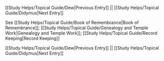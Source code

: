 [[Study Helps/Topical Guide/Dew|Previous Entry]]  ||  [[Study Helps/Topical Guide/Didymus|Next Entry]]

 See [[Study Helps/Topical Guide/Book of Remembrance|Book of Remembrance]]; [[Study Helps/Topical Guide/Genealogy and Temple Work|Genealogy and Temple Work]]; [[Study Helps/Topical Guide/Record Keeping|Record Keeping]]

[[Study Helps/Topical Guide/Dew|Previous Entry]]  ||  [[Study Helps/Topical Guide/Didymus|Next Entry]]